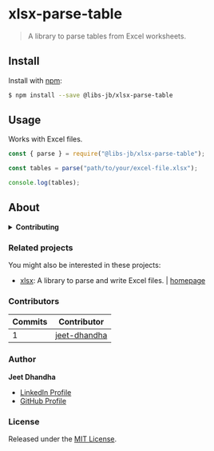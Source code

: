 # xlsx-parse-table

> A library to parse tables from Excel worksheets.

## Install

Install with [npm](https://www.npmjs.com/):

```sh
$ npm install --save @libs-jb/xlsx-parse-table
```

## Usage

Works with Excel files.

```js
const { parse } = require("@libs-jb/xlsx-parse-table");

const tables = parse("path/to/your/excel-file.xlsx");

console.log(tables);
```

## About

<details>
<summary><strong>Contributing</strong></summary>

Pull requests and stars are always welcome. For bugs and feature requests, [please create an issue](../../issues/new).

</details>

### Related projects

You might also be interested in these projects:

- [xlsx](https://www.npmjs.com/package/xlsx): A library to parse and write Excel files. | [homepage](https://github.com/SheetJS/sheetjs "A library to parse and write Excel files.")

### Contributors

| **Commits** | **Contributor**                                 |
| ----------- | ----------------------------------------------- |
| 1           | [jeet-dhandha](https://github.com/jeet-dhandha) |

### Author

**Jeet Dhandha**

- [LinkedIn Profile](https://linkedin.com/in/jeet-dhandha)
- [GitHub Profile](https://github.com/jeet-dhandha)

### License

Released under the [MIT License](LICENSE).
